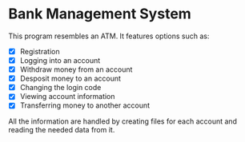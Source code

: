 # Bank Management System

This program resembles an ATM. It features options such as:

- [x] Registration
- [x] Logging into an account
- [x] Withdraw money from an account
- [x] Desposit money to an account
- [x] Changing the login code
- [x] Viewing account information
- [x] Transferring money to another account

All the information are handled by creating files for each account and reading the needed data from it.
